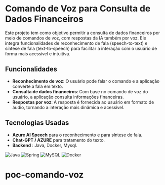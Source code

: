 # Comando de Voz para Consulta de Dados Financeiros

Este projeto tem como objetivo permitir a consulta de dados financeiros por meio de comandos de voz, com respostas da IA também por voz. Ele integra funcionalidades de reconhecimento de fala (speech-to-text) e síntese de fala (text-to-speech) para facilitar a interação com o usuário de forma mais acessível e intuitiva.

## Funcionalidades

- **Reconhecimento de voz**: O usuário pode falar o comando e a aplicação converte a fala em texto.
- **Consulta de dados financeiros**: Com base no comando de voz do usuário, a aplicação consulta informações financeiras.
- **Respostas por voz**: A resposta é fornecida ao usuário em formato de áudio, tornando a interação mais dinâmica e acessível.

## Tecnologias Usadas

- **Azure AI Speech** para o reconhecimento e para síntese de fala.
- **Chat-GPT / AZURE** para tratamento do texto.
- **Backend** : Java, Docker, Mysql.

![Java](https://img.shields.io/badge/java-%23ED8B00.svg?style=for-the-badge&logo=openjdk&logoColor=white)
![Spring](https://img.shields.io/badge/spring-%236DB33F.svg?style=for-the-badge&logo=spring&logoColor=white)
![MySQL](https://img.shields.io/badge/mysql-4479A1.svg?style=for-the-badge&logo=mysql&logoColor=white)
![Docker](https://img.shields.io/badge/docker-%230db7ed.svg?style=for-the-badge&logo=docker&logoColor=white)
# poc-comando-voz

